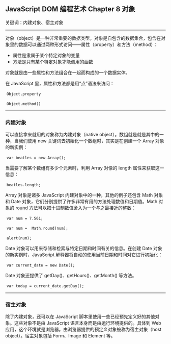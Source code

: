 ## JavaScript DOM 编程艺术 Chapter 8 对象

关键词：内建对象、宿主对象

---

对象（object）是一种非常重要的数据类型。对象是自包含的数据集合，包含在对象里的数据可以通过两种形式访问——属性（property）和方法（method）：

- 属性是隶属于某个特定对象的变量
- 方法是只有某个特定对象才能调用的函数

对象就是由一些属性和方法组合在一起而构成的一个数据实体。

在 JavaScript 里，属性和方法都是用“点”语法来访问：

​           `Object.property`

​           `Object.method()`

---

### 内建对象

可以直接拿来就用的对象称为内建对象（native object）。数组就是就是其中的一种，当我们使用 new 关键词去初始化一个数组时，其实是在创建一个 Array 对象的新实例：

​           `var beatles = new Array();`

当需要了解某个数组有多少个元素时，利用 Array 对像的 length 属性来获取这一信息：

​           `beatles.length;`

Array 对象是诸多 JavaScript 内建对象中的一种，其他的例子还包含 Math 对象和 Date 对象，它们分别提供了许多非常有用的方法处理数值和日期值。Math 对象的 round 方法可以把十进制数值舍入为一个与之最接近的整数：

​            `var num = 7.561;`

​            `var num =  Math.round(num);`

​            `alert(num);`

Date 对象可以用来存储和检索与特定日期和时间有关的信息。在创建 Date 对象的新实例时，JavaScript 解释器将自动的使用当前日期和时间对它进行初始化：

​             `var current_date = new Date();`

Date 对象还提供了 getDay()、getHours()、getMonth() 等方法。

​             `var today = current_date.getDay();`

---

### 宿主对象

除了内建对象，还可以在 JavaScript 脚本里使用一些已经预先定义好的其他对象。这些对象不是由 JavaScript 语言本身而是由运行环境提供的。具体到 Web 应用，这个环境就是浏览器。由浏览器提供的预定义对象被称为宿主对象（host object）。宿主对象包括 Form、Image 和 Element 等。

